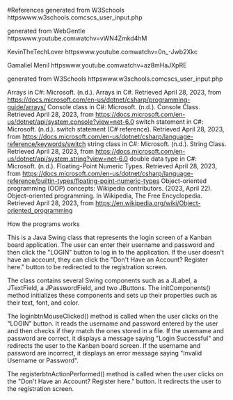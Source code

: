 #References 
generated from W3Schools httpswww.w3schools.comcscs_user_input.php

generated from WebGentle httpswww.youtube.comwatchv=vWN4Zmkd4hM

KevinTheTechLover httpswww.youtube.comwatchv=0n_-Jwb2Xkc

Gamaliel Menil httpswww.youtube.comwatchv=az8mHaJXpRE

generated from W3Schools httpswww.w3schools.comcscs_user_input.php

Arrays in C#: Microsoft. (n.d.). Arrays in C#. Retrieved April 28, 2023, from https://docs.microsoft.com/en-us/dotnet/csharp/programming-guide/arrays/
Console class in C#: Microsoft. (n.d.). Console Class. Retrieved April 28, 2023, from https://docs.microsoft.com/en-us/dotnet/api/system.console?view=net-6.0
switch statement in C#: Microsoft. (n.d.). switch statement (C# reference). Retrieved April 28, 2023, from https://docs.microsoft.com/en-us/dotnet/csharp/language-reference/keywords/switch
string class in C#: Microsoft. (n.d.). String Class. Retrieved April 28, 2023, from https://docs.microsoft.com/en-us/dotnet/api/system.string?view=net-6.0
double data type in C#: Microsoft. (n.d.). Floating-Point Numeric Types. Retrieved April 28, 2023, from https://docs.microsoft.com/en-us/dotnet/csharp/language-reference/builtin-types/floating-point-numeric-types
Object-oriented programming (OOP) concepts: Wikipedia contributors. (2023, April 22). Object-oriented programming. In Wikipedia, The Free Encyclopedia. Retrieved April 28, 2023, from https://en.wikipedia.org/wiki/Object-oriented_programming

How the programs works 

This is a Java Swing class that represents the login screen of a Kanban board application. The user can enter their username and password and then click the "LOGIN" button to log in to the application. If the user doesn't have an account, they can click the "Don't Have an Account? Register here." button to be redirected to the registration screen.

The class contains several Swing components such as a JLabel, a JTextField, a JPasswordField, and two JButtons. The initComponents() method initializes these components and sets up their properties such as their text, font, and color.

The loginbtnMouseClicked() method is called when the user clicks on the "LOGIN" button. It reads the username and password entered by the user and then checks if they match the ones stored in a file. If the username and password are correct, it displays a message saying "Login Successful" and redirects the user to the Kanban board screen. If the username and password are incorrect, it displays an error message saying "Invalid Username or Password".

The registerbtnActionPerformed() method is called when the user clicks on the "Don't Have an Account? Register here." button. It redirects the user to the registration screen.
